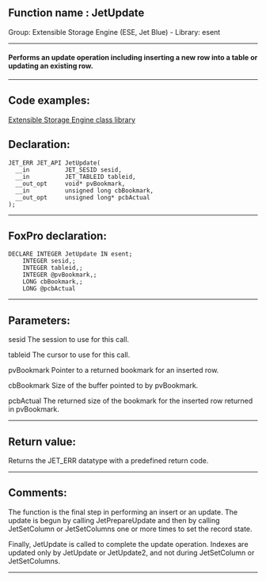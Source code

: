 
## Function name : JetUpdate
Group: Extensible Storage Engine (ESE, Jet Blue) - Library: esent    
***  


#### Performs an update operation including inserting a new row into a table or updating an existing row.

***  


## Code examples:
[Extensible Storage Engine class library](../../samples/sample_532.md)  

## Declaration:
```foxpro  
JET_ERR JET_API JetUpdate(
  __in          JET_SESID sesid,
  __in          JET_TABLEID tableid,
  __out_opt     void* pvBookmark,
  __in          unsigned long cbBookmark,
  __out_opt     unsigned long* pcbActual
);  
```  
***  


## FoxPro declaration:
```foxpro  
DECLARE INTEGER JetUpdate IN esent;
	INTEGER sesid,;
	INTEGER tableid,;
	INTEGER @pvBookmark,;
	LONG cbBookmark,;
	LONG @pcbActual  
```  
***  


## Parameters:
sesid 
The session to use for this call.

tableid 
The cursor to use for this call.

pvBookmark 
Pointer to a returned bookmark for an inserted row.

cbBookmark 
Size of the buffer pointed to by pvBookmark.

pcbActual 
The returned size of the bookmark for the inserted row returned in pvBookmark.  
***  


## Return value:
Returns the JET_ERR datatype with a predefined return code.  
***  


## Comments:
The function is the final step in performing an insert or an update. The update is begun by calling JetPrepareUpdate and then by calling JetSetColumn or JetSetColumns one or more times to set the record state.   
  
Finally, JetUpdate is called to complete the update operation. Indexes are updated only by JetUpdate or JetUpdate2, and not during JetSetColumn or JetSetColumns.  
  
***  

